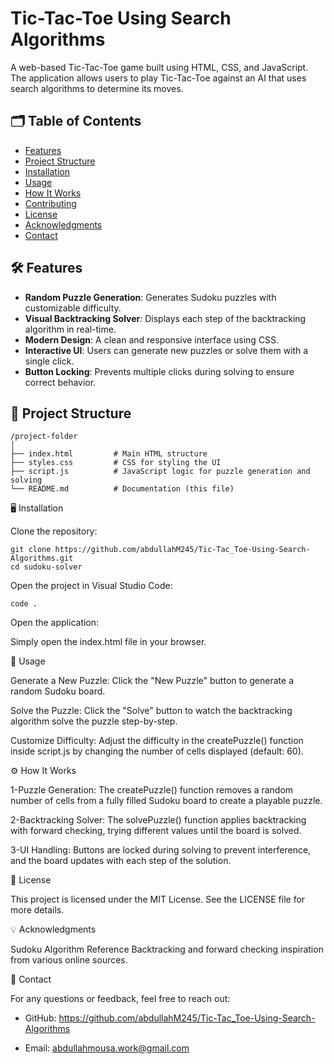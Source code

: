 # Tic-Tac-Toe Using Search Algorithms

A web-based Tic-Tac-Toe game built using HTML, CSS, and JavaScript. The application allows users to play Tic-Tac-Toe against an AI that uses search algorithms to determine its moves.

## 🗂️ Table of Contents
- [Features](#features)
- [Project Structure](#project-structure)
- [Installation](#installation)
- [Usage](#usage)
- [How It Works](#how-it-works)
- [Contributing](#contributing)
- [License](#license)
- [Acknowledgments](#acknowledgments)
- [Contact](#contact)

## 🛠️ Features
- **Random Puzzle Generation**: Generates Sudoku puzzles with customizable difficulty.
- **Visual Backtracking Solver**: Displays each step of the backtracking algorithm in real-time.
- **Modern Design**: A clean and responsive interface using CSS.
- **Interactive UI**: Users can generate new puzzles or solve them with a single click.
- **Button Locking**: Prevents multiple clicks during solving to ensure correct behavior.

## 📂 Project Structure

    /project-folder
    │
    ├── index.html         # Main HTML structure
    ├── styles.css         # CSS for styling the UI
    ├── script.js          # JavaScript logic for puzzle generation and solving
    └── README.md          # Documentation (this file)


🖥️ Installation

Clone the repository:

    git clone https://github.com/abdullahM245/Tic-Tac_Toe-Using-Search-Algorithms.git
    cd sudoku-solver

Open the project in Visual Studio Code:

    code .

Open the application:

   Simply open the index.html file in your browser.

    
🔑 Usage

Generate a New Puzzle:
    Click the "New Puzzle" button to generate a random Sudoku board.

Solve the Puzzle:
    Click the "Solve" button to watch the backtracking algorithm solve the puzzle step-by-step.

Customize Difficulty:
    Adjust the difficulty in the createPuzzle() function inside script.js by changing the number of cells displayed (default: 60).


⚙️ How It Works

1-Puzzle Generation:
    The createPuzzle() function removes a random number of cells from a fully filled Sudoku board to create a playable puzzle.

2-Backtracking Solver:
    The solvePuzzle() function applies backtracking with forward checking, trying different values until the board is solved.

3-UI Handling:
    Buttons are locked during solving to prevent interference, and the board updates with each step of the solution.



📄 License

This project is licensed under the MIT License. See the LICENSE file for more details.

💡 Acknowledgments

Sudoku Algorithm Reference
Backtracking and forward checking inspiration from various online sources.


📧 Contact

For any questions or feedback, feel free to reach out:

- GitHub: https://github.com/abdullahM245/Tic-Tac_Toe-Using-Search-Algorithms

- Email: abdullahmousa.work@gmail.com

